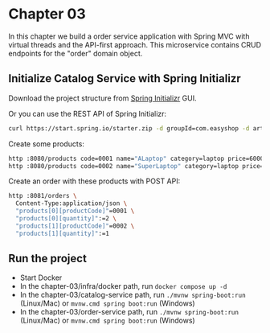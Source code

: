 # Chapter 03

In this chapter we build a order service application with Spring MVC with virtual threads and the API-first approach. This microservice contains
CRUD endpoints for the "order" domain object.

## Initialize Catalog Service with Spring Initializr

Download the project structure from [Spring Initializr](https://start.spring.io/#!type=maven-project&language=java&platformVersion=3.2.4&packaging=jar&jvmVersion=21&groupId=com.easyshop&artifactId=order-service&name=order-service&description=Order%20Service%20microservice%20with%20Spring%20MVC&packageName=com.easyshop.orderservice&dependencies=web,data-jdbc,validation,postgresql,lombok,testcontainers) GUI.

Or you can use the REST API of Spring Initializr:

```bash
curl https://start.spring.io/starter.zip -d groupId=com.easyshop -d artifactId=order-service -d name=order-service -d packageName=com.easyshop.orderservice -d dependencies=web,data-jdbc,validation,postgresql,lombok,testcontainers -d javaVersion=21 -d bootVersion=3.2.4 -d type=maven-project -d description="Order Service microservice with Spring MVC" -o order-service.zip
```
Create some products:
```bash
http :8080/products code=0001 name="ALaptop" category=laptop price=60000 brand=FirstBrand
http :8080/products code=0002 name="SuperLaptop" category=laptop price=30000 brand=FirstBrand
```

Create an order with these products with POST API:
```bash
http :8081/orders \
  Content-Type:application/json \
  "products[0][productCode]"=0001 \
  "products[0][quantity]":=2 \
  "products[1][productCode]"=0002 \
  "products[1][quantity]":=1
```

## Run the project
- Start Docker
- In the chapter-03/infra/docker path, run `docker compose up -d`
- In the chapter-03/catalog-service path, run `./mvnw spring-boot:run` (Linux/Mac) or `mvnw.cmd spring boot:run` (Windows)
- In the chapter-03/order-service path, run `./mvnw spring-boot:run` (Linux/Mac) or `mvnw.cmd spring boot:run` (Windows)
